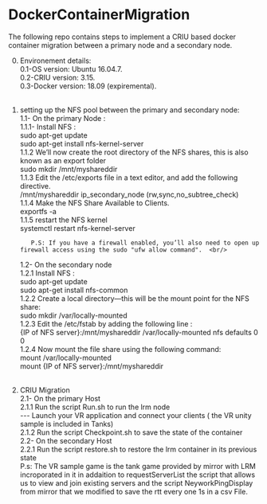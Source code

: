 # DockerContainerMigration
The following repo contains steps to implement a CRIU based docker container migration between a primary node and a secondary node.<br/>

0. Environement details: <br/>
   0.1-OS version: Ubuntu 16.04.7. <br/>
   0.2-CRIU version: 3.15. <br/>
   0.3-Docker version: 18.09 (expiremental). <br/>
   <br/>
1. setting up the NFS pool between the primary and secondary node: <br/>
    1.1- On the primary Node : <br/>
        1.1.1- Install NFS : <br/>
              sudo apt-get update <br/>
              sudo apt-get install nfs-kernel-server <br/>
         1.1.2 We’ll now create the root directory of the NFS shares, this is also known as an export folder <br/>
              sudo mkdir /mnt/myshareddir <br/>
         1.1.3 Edit the /etc/exports file in a text editor, and add the following directive. <br/>
              /mnt/myshareddir ip_secondary_node (rw,sync,no_subtree_check) <br/>
         1.1.4 Make the NFS Share Available to Clients. <br/>
              exportfs -a  <br/>
         1.1.5 restart the NFS kernel <br/>
              systemctl restart nfs-kernel-server  <br/>
              
          P.S: If you have a firewall enabled, you’ll also need to open up firewall access using the sudo "ufw allow command".  <br/>
          
    1.2-  On the secondary node  <br/>
         1.2.1 Install NFS :  <br/>
               sudo apt-get update <br/>
               sudo apt-get install nfs-common <br/>
          1.2.2 Create a local directory—this will be the mount point for the NFS share: <br/>
               sudo mkdir /var/locally-mounted <br/>
          1.2.3 Edit the /etc/fstab by adding the following line : <br/>
               {IP of NFS server}:/mnt/myshareddir /var/locally-mounted nfs defaults 0 0 <br/>
          1.2.4 Now mount the file share using the following command: <br/>
               mount /var/locally-mounted <br/>
               mount {IP of NFS server}:/mnt/myshareddir  <br/>
        <br/>       
  2. CRIU Migration  <br/>
    2.1- On the primary Host  <br/>
        2.1.1 Run the script Run.sh to run the lrm node  <br/>
         --- Launch your VR application and connect your clients ( the VR unity sample is included in Tanks)  <br/>
        2.1.2 Run the script Checkpoint.sh to save the state of the container <br/>
    2.2- On the secondary Host <br/>
        2.2.1 Run the script restore.sh to restore the lrm container in its previous state <br/>
     P.s: The VR sample game is the tank game provided by mirror with LRM incroporated in it in addaition to requestServerList the script that allows us to view and join existing servers and the script NeyworkPingDisplay from mirror that we modified to save the rtt every one 1s in a csv File.  <br/>
     
        
         
         
               
  

         




